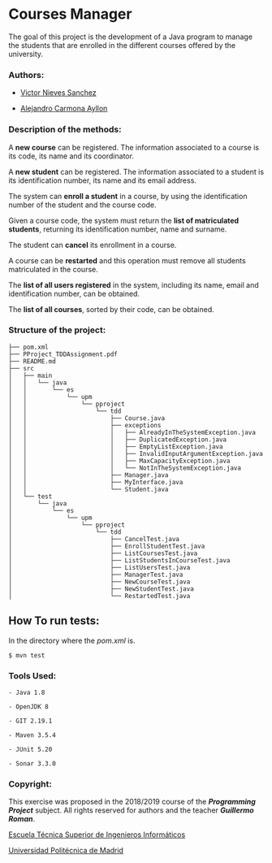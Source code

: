 # Courses Manager

The goal of this project is the development of a Java program to manage the students that are enrolled in the different courses offered by the university.

### Authors:
- [Victor Nieves Sanchez](https://twitter.com/VictorNS69)

- [Alejandro Carmona Ayllon](https://twitter.com/alejandro_C_A)

### Description of the methods:
A **new course** can be registered. The information associated to a course is its code, its name and its coordinator.

A **new student** can be registered. The information associated to a student is its identification
number, its name and its email address. 

The system can **enroll a student** in a course, by using the identification number of the student
and the course code. 

Given a course code, the system must return the **list of matriculated students**, returning its
identification number, name and surname. 

The student can **cancel** its enrollment in a course.

A course can be **restarted** and this operation must remove all students matriculated in the course.

The **list of all users registered** in the system, including its name, email and identification
number, can be obtained. 

The **list of all courses**, sorted by their code, can be obtained.

### Structure of the project:
	├── pom.xml
	├── PProject_TDDAssignment.pdf
	├── README.md
	├── src
	│   ├── main
	│   │   └── java
	│   │       └── es
	│   │           └── upm
	│   │               └── pproject
	│   │                   └── tdd
	│   │                       ├── Course.java
	│   │                       ├── exceptions
	│   │                       │   ├── AlreadyInTheSystemException.java
	│   │                       │   ├── DuplicatedException.java
	│   │                       │   ├── EmptyListException.java
	│   │                       │   ├── InvalidInputArgumentException.java
	│   │                       │   ├── MaxCapacityException.java
	│   │                       │   └── NotInTheSystemException.java
	│   │                       ├── Manager.java
	│   │                       ├── MyInterface.java
	│   │                       └── Student.java
	│   └── test
	│       └── java
	│           └── es
	│               └── upm
	│                   └── pproject
	│                       └── tdd
	│                           ├── CancelTest.java
	│                           ├── EnrollStudentTest.java
	│                           ├── ListCoursesTest.java
	│                           ├── ListStudentsInCourseTest.java
	│                           ├── ListUsersTest.java
	│                           ├── ManagerTest.java
	│                           ├── NewCourseTest.java
	│                           ├── NewStudentTest.java
	│                           └── RestartedTest.java


## How To run tests:
In the directory where the _pom.xml_ is.
```
$ mvn test
```

### Tools Used:
```
- Java 1.8

- OpenJDK 8

- GIT 2.19.1

- Maven 3.5.4

- JUnit 5.20

- Sonar 3.3.0
```  

### Copyright:
This exercise was proposed in the 2018/2019 course of the **_Programming Project_** subject. All rights reserved for authors and the teacher **_Guillermo Roman_**.

[Escuela Técnica Superior de Ingenieros Informáticos](http://www.etsiinf.upm.es/)

[Universidad Politécnica de Madrid](http://www.upm.es/)
